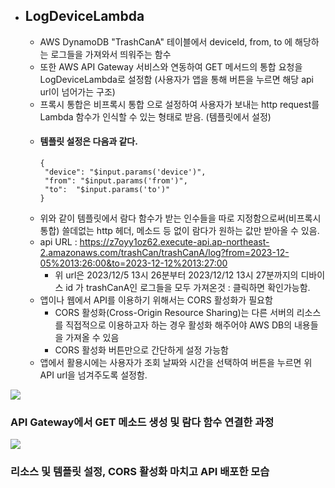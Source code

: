 * ## LogDeviceLambda
  * AWS DynamoDB "TrashCanA" 테이블에서 deviceId, from, to 에 해당하는 로그들을 가져와서 띄워주는 함수
  * 또한 AWS API Gateway 서비스와 연동하여 GET 메서드의 통합 요청을 LogDeviceLambda로 설정함 (사용자가 앱을 통해 버튼을 누르면 해당 api url이 넘어가는 구조)
  * 프록시 통합은 비프록시 통합 으로 설정하여 사용자가 보내는 http request를 Lambda 함수가 인식할 수 있는 형태로 받음. (템플릿에서 설정)
  * #### 템플릿 설정은 다음과 같다.
    ```
    {
     "device": "$input.params('device')",
     "from": "$input.params('from')",
     "to":  "$input.params('to')"
    }
    ```
  * 위와 같이 템플릿에서 람다 함수가 받는 인수들을 따로 지정함으로써(비프록시 통합) 쓸데없는 http 헤더, 메소드 등 없이 람다가 원하는 값만 받아올 수 있음.
  * api URL : https://z7oyy1oz62.execute-api.ap-northeast-2.amazonaws.com/trashCan/trashCanA/log?from=2023-12-05%2013:26:00&to=2023-12-12%2013:27:00
    * 위 url은 2023/12/5 13시 26분부터 2023/12/12 13시 27분까지의 디바이스 id 가 trashCanA인 로그들을 모두 가져온것 : 클릭하면 확인가능함.
  * 앱이나 웹에서 API를 이용하기 위해서는 CORS 활성화가 필요함
    * CORS 활성화(Cross-Origin Resource Sharing)는 다른 서버의 리소스를 직접적으로 이용하고자 하는 경우 활성화 해주어야 AWS DB의 내용들을 가져올 수 있음
    * CORS 활성화 버튼만으로 간단하게 설정 가능함
  * 앱에서 활용시에는 사용자가 조회 날짜와 시간을 선택하여 버튼을 누르면 위 API url을 넘겨주도록 설정함.

    
<image src="https://github.com/pbzz1/Hansung-trashcan/assets/123307856/fb3e4f0f-eee9-44aa-990b-2f1f0a372af5"></image>
### API Gateway에서 GET 메소드 생성 및 람다 함수 연결한 과정
<image src="https://github.com/pbzz1/Hansung-trashcan/assets/123307856/8a628993-6a96-4c84-a0f9-cccd11250905"></image>
### 리소스 및 템플릿 설정, CORS 활성화 마치고 API 배포한 모습 

